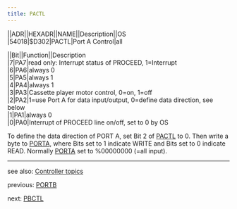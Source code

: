 ```yaml
---
title: PACTL
---
```

||ADR||HEXADR||NAME||Description||OS  
|54018|$D302|PACTL|Port A Control|all  
  
||Bit||Function||Description  
|7|PA7|read only: Interrupt status of PROCEED, 1=Interrupt  
|6|PA6|always 0  
|5|PA5|always 1  
|4|PA4|always 1  
|3|PA3|Cassette player motor control, 0=on, 1=off  
|2|PA2|1=use Port A for data input/output, 0=define data direction, see below  
|1|PA1|always 0  
|0|PA0|Interrupt of PROCEED line on/off, set to 0 by OS  
  
To define the data direction of PORT A, set Bit 2 of [PACTL](../PACTL/index.md) to 0. Then write a byte to [PORTA](../PORTA/index.md), where Bits set to 1 indicate WRITE and Bits set to 0 indicate READ. Normally [PORTA](../PORTA/index.md) set to %00000000 (=all input).  
  
---
see also: [Controller topics](../Controller_topics/index.md)  
  
previous: [PORTB](../PORTB/index.md)  
  
next: [PBCTL](../PBCTL/index.md)  
